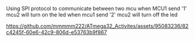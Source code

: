 Using SPI protocol to communicate between two mcu when MCU1 send '1' mcu2 will turn on the led when mcu1 send '2' mcu2 will turn off the led

https://github.com/mmmmm222/ATmega32_Activites/assets/95083236/82c4245f-60e6-42c9-806d-e53763b9f867
